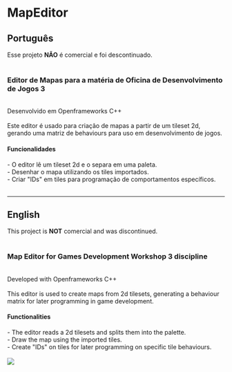 # MapEditor
<h2>Português</h2>
Esse projeto <b>NÃO</b> é comercial e foi descontinuado. <br>
<br>
<h3>Editor de Mapas para a matéria de Oficina de Desenvolvimento de Jogos 3</h3><br>
Desenvolvido em Openframeworks C++<br>
<br>
Este editor é usado para criação de mapas a partir de um tileset 2d, gerando uma matriz de behaviours para uso em desenvolvimento de jogos.
<br>

<h4>Funcionalidades</h4>
 - O editor lê um tileset 2d e o separa em uma paleta. <br>
 - Desenhar o mapa utilizando os tiles importados. <br>
 - Criar "IDs" em tiles para programação de comportamentos específicos. <br>
 <br>
 <hr>
 
<h2>English</h2>
This project is <b>NOT</b> comercial and was discontinued. <br>
<br>
<h3>Map Editor for Games Development Workshop 3 discipline</h3><br>
Developed with Openframeworks C++<br>
<br>
This editor is used to create maps from 2d tilesets, generating a behaviour matrix for later programming in game development.<br>

<h4>Functionalities</h4>
 - The editor reads a 2d tilesets and splits them into the palette. <br>
 - Draw the map using the imported tiles. <br>
 - Create "IDs" on tiles for later programming on specific tile behaviours. <br>
<br>
<a href = https://youtu.be/VTcr4TRZalc>
 	<img src = https://github.com/kaposke/MapEditor/blob/master/Screenshot_127.png "Kaposke's MapEditor">
</a>
 

